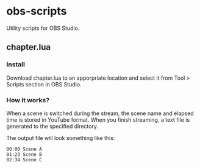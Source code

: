 # obs-scripts

Utility scripts for OBS Studio.

## chapter.lua

### Install

Download chapter.lua to an apporpriate location and select it from Tool > Scripts section in OBS Studio.

### How it works?

When a scene is switched during the stream, the scene name and elapsed time is stored in YouTube format.
When you finish streaming, a text file is generated to the specified directory.

The output file will look something like this:

```
00:00 Scene A
01:23 Scene B
02:34 Scene C
```
